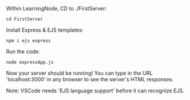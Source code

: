 Within LearningNode, CD to ./FirstServer:
```
cd FirstServer
```
Install Express & EJS templates:
```
npm i ejs express
```
Run the code:
```
node expressApp.js
```
Now your server should be running! You can type in the URL 'localhost:3000' in any browser to see the server's HTML responses.

Note: VSCode needs 'EJS language support' before it can recognize EJS.
